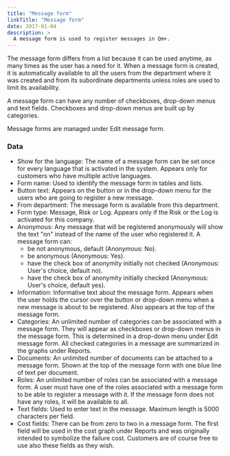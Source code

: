 ```yaml
---
title: "Message form"
linkTitle: "Message form"
date: 2017-01-04
description: >
  A message form is used to register messages in Qm+.
---
```

The message form differs from a list because it can be used anytime, as many times as the user has a need for it. When a message form is created, it is automatically available to all the users from the department where it was created and from its subordinate departments unless roles are used to limit its availability.

A message form can have any number of checkboxes, drop-down menus and text fields. Checkboxes and drop-down menus are built up by categories.

Message forms are managed under Edit message form.

### Data

- Show for the language: The name of a message form can be set once for every language that is activated in the system. Appears only for customers who have multiple active languages.
- Form name: Used to identify the message form in tables and lists.
- Button text: Appears on the button or in the drop-down menu for the users who are going to register a new message.
- From department: The message form is available from this department.
- Form type: Message, Risk or Log. Appears only if the Risk or the Log is activated for this company.
- Anonymous: Any message that will be registered anonymously will show the text "nn" instead of the name of the user who registered it. A message form can:
  - be not anonymous, default (Anonymous: No).
  - be anonymous (Anonymous: Yes).
  - have the check box of anonymity initially not checked (Anonymous: User's choice, default no).
  - have the check box of anonymity initially checked (Anonymous: User's choice, default yes).
- Information: Informative text about the message form. Appears when the user holds the cursor over the button or drop-down menu when a new message is about to be registered. Also appears at the top of the message form.
- Categories: An unlimited number of categories can be associated with a message form. They will appear as checkboxes or drop-down menus in the message form. This is determined in a drop-down menu under Edit message form. All checked categories in a message are summarized in the graphs under Reports.
- Documents: An unlimited number of documents can be attached to a message form. Shown at the top of the message form with one blue line of text per document.
- Roles: An unlimited number of roles can be associated with a message form. A user must have one of the roles associated with a message form to be able to register a message with it. If the message form does not have any roles, it will be available to all.
- Text fields: Used to enter text in the message. Maximum length is 5000 characters per field.
- Cost fields: There can be from zero to two in a message form. The first field will be used in the cost graph under Reports and was originally intended to symbolize the failure cost. Customers are of course free to use also these fields as they wish.
